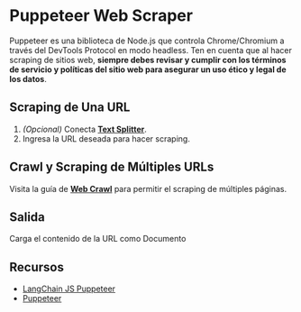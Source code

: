 # Puppeteer Web Scraper

Puppeteer es una biblioteca de Node.js que controla Chrome/Chromium a través del DevTools Protocol en modo headless. Ten en cuenta que al hacer scraping de sitios web, **siempre debes revisar y cumplir con los términos de servicio y políticas del sitio web para asegurar un uso ético y legal de los datos**.

## Scraping de Una URL

1. _(Opcional)_ Conecta [**Text Splitter**](../text-splitters/).
2. Ingresa la URL deseada para hacer scraping.

## Crawl y Scraping de Múltiples URLs

Visita la guía de [**Web Crawl**](../../../../integraciones/use-cases/web-crawl.md) para permitir el scraping de múltiples páginas.

## Salida

Carga el contenido de la URL como Documento

## Recursos

* [LangChain JS Puppeteer](https://js.langchain.com/docs/integrations/document_loaders/web_loaders/web_puppeteer)
* [Puppeteer](https://pptr.dev/)
